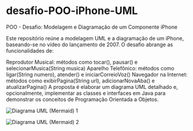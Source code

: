 # desafio-POO-iPhone-UML


POO - Desafio: Modelagem e Diagramação de um Componente iPhone

Este repositório reúne a modelagem UML e a diagramação de um iPhone, baseando-se no vídeo do lançamento de 2007. O desafio abrange as funcionalidades de:

Reprodutor Musical: métodos como tocar(), pausar() e selecionarMusica(String musica)
Aparelho Telefônico: métodos como ligar(String numero), atender() e iniciarCorreioVoz()
Navegador na Internet: métodos como exibirPagina(String url), adicionarNovaAba() e atualizarPagina()
A proposta é elaborar um diagrama UML detalhado e, opcionalmente, implementar as classes e interfaces em Java para demonstrar os conceitos de Programação Orientada a Objetos.



![Diagrama UML (Mermaid) 1]("C:\Users\Usuário\Downloads\Iphone_uml1.webp")


![Diagrama UML (Mermaid) 2](""C:\Users\Usuário\Downloads\iphone_uml.png"")


